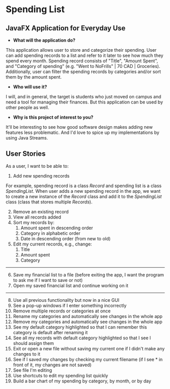 # Spending List

## JavaFX Application for Everyday Use

- **What will the application do?**

This application allows user to store and categorize their spending. 
User can add spending records to a list and refer to it later to see how much they spend every month.
Spending record consists of "Title", "Amount Spent", and "Category of spending" (e.g. "Went to NoFrills" | 70 CAD | Groceries).
Additionally, user can filter the spending records by categories and/or sort them by the amount spent.

- **Who will use it?**

I will, and in general, the target is students who just moved on campus and need a tool for managing their finances. 
But this application can be used by other people as well.  

- **Why is this project of interest to you?**

It'll be interesting to see how good software design makes adding new features less problematic.
And I'd love to spice up my implementations by using Java Streams.

## User Stories

As a user, I want to be able to:
1. Add new spending records

For example, spending record is a class *Record* and spending list is a class *SpendingList*. 
When user adds a new spending record in the app, we want to create a new instance of the *Record* class
and add it to the *SpendingList* class (class that stores multiple *Records*).

2. Remove an existing record
3. View all records added
4. Sort my records by:
   1. Amount spent in descending order
   2. Category in alphabetic order
   3. Date in descending order (from new to old)
5. Edit my current records, e.g., change:
   1. Title
   2. Amount spent
   3. Category
---
6. Save my financial list to a file (before exiting the app, I want the program to ask me if I want to save or not)
7. Open my saved financial list and continue working on it
---
8. Use all previous functionality but now in a nice GUI
9. See a pop-up windows if I enter something incorrectly
10. Remove multiple records or categories at once
11. Rename my categories and automatically see changes in the whole app
12. Remove my categories and automatically see changes in the whole app
13. See my default category highlighted so that I can remember this category is default after renaming it
14. See all my records with default category highlighted so that I see I should assign them
15. Exit or open a new file without saving my current one if I didn't make any changes to it
16. See if I saved my changes by checking my current filename (if I see * in front of it, my changes are not saved)
17. See file I'm editing
18. Use shortcuts to edit my spending list quickly
19. Build a bar chart of my spending by category, by month, or by day